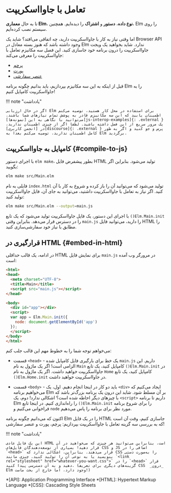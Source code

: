 # تعامل با جاوااسکریپت

تا به حال **معماری Elm**، **نوع داده**، **دستور** و **اشتراک** را دیده‌ایم. همچنین، Elm را روی سیستم نصب کرده‌ایم.

اما وقتی نیاز به کار با جاوااسکریپت دارید، چه اتفاقی می‌افتد؟ شاید یک Browser API وجود داشته باشد که هنوز بسته‌ معادل در Elm ندارد. شاید بخواهید یک ویجت جاوااسکریپت را درون برنامه خود جاسازی کنید. این فصل سه مکانیزم تعامل با جاوااسکریپت را معرفی می‌کند:

- [پرچم](flags.md)
- [پورت](ports.md)
- [عنصر سفارشی](custom_elements.md)

قبل از اینکه به این سه مکانیزم بپردازیم، باید بدانیم چگونه برنامه Elm را به جاوااسکریپت کامپایل کنیم!

!!! note "یادداشت"

	اگر در حال ارزیابی Elm برای استفاده در محل کار هستید، توصیه می‌کنم اطمینان یابید که این سه مکانیزم قادر به پوشش تمام نیازهای شما باشند. می‌توانید با نگاهی به این [نمونه‌ها][js-interop-examples]{: .external } یک مرور سریع از این فصل داشته باشید. لطفا اگر از چیزی اطمینان ندارید، در [انجمن کاربری][discourse]{: .external } پرس و جو کنید و اگر به طور کامل اطمینان ندارید، توصیه می‌کنم بعدا به Elm برگردید.

## کامپایل به جاوااسکریپت {#compile-to-js}

با اجرای دستور `elm make`، بطور پیشفرض فایل HTML تولید می‌شود. بنابراین اگر بگویید:

```bash
elm make src/Main.elm
```

فایلی به نام `index.html` تولید می‌شود که می‌توانید آن را باز کرده و شروع به کار با آن کنید. اگر نیاز به تعامل با جاوااسکریپت داشتید، می‌توانید به جای آن، فایل جاوااسکریپت تولید کنید:

```bash
elm make src/Main.elm --output=main.js
```

با اجرای این دستور، یک فایل جاوااسکریپت تولید می‌شود که یک تابع `()Elm.Main.init` را در دسترس قرار می‌دهد. بنابراین وقتی `main.js` را دارید، می‌توانید فایل HTML را مطابق با نیاز خود سفارشی‌سازی کنید.

## قرارگیری در HTML {#embed-in-html}

در ادامه، یک قالب حداقلی HTML برای نمایش فایل `main.js` در مرورگر وب آمده است:

```html linenums="1"
<html>
<head>
  <meta charset="UTF-8">
  <title>Main</title>
  <script src="main.js"></script>
</head>

<body>
  <div id="app"></div>
  <script>
  var app = Elm.Main.init({
    node: document.getElementById('app')
  });
  </script>
</body>
</html>
```

می‌خواهم توجه شما را به خطوط مهم این قالب جلب کنم:

- قسمت `<head>` - یک خط برای بارگیری فایل کامپایل شده `main.js` داریم. این الزامی است! اگر یک ماژول به نام `Main` کامپایل کنید، یک تابع `()Elm.Main.init` در جاوااسکریپت خواهید داشت. اگر یک ماژول به نام `Home` کامپایل کنید، یک تابع `()Elm.Home.init` در جاوااسکریپت خواهید داشت.

- قسمت `<body>` - باید دو کار در اینجا انجام دهیم. اول، یک `<div>` ایجاد می‌کنیم که می‌خواهیم برنامه Elm بر آن مسلط شود. شاید این درون یک برنامه بزرگ‌تر باشد که با چیزهای دیگر احاطه شده است؟ اشکالی ندارد! دوم، یک `<script>` داریم تا برنامه Elm را راه‌اندازی کنیم. در اینجا تابع `()Elm.Main.init` را برای شروع برنامه فراخوانی می‌کنیم و `node` مورد نظر برای برنامه را پاس می‌دهیم.

اکنون که می‌دانیم چگونه برنامه Elm را در یک فایل HTML جاسازی کنیم، وقت آن است که به بررسی سه گزینه تعامل با جاوااسکریپت بپردازیم: پرچم، پورت و عنصر سفارشی!

!!! note "یادداشت"

	این یک فایل عادی HTML است، بنابراین می‌توانید هر چیزی که می‌خواهید در آن قرار دهید! بسیاری از توسعه‌دهندگان فایل‌های CSS و JS اضافی را در `<head>` قرار می‌دهند. بنابراین، اشکالی ندارد که CSS را به‌صورت دستی بنویسید یا به نوعی آن را تولید کنید. چیزی مانند `<link rel="stylesheet" href="whatever-you-want.css">` را در `<head>` قرار دهید و به آن دسترسی پیدا کنید. (گزینه‌های دیگری برای تعریف CSS  _درون_ Elm وجود دارد، اما خارج از بحث ماست!)

*[API]: Application Programming Interface
*[HTML]: Hypertext Markup Language
*[CSS]: Cascading Style Sheets

[js-interop-examples]: https://github.com/elm-community/js-integration-examples
[discourse]: https://discourse.elm-lang.org